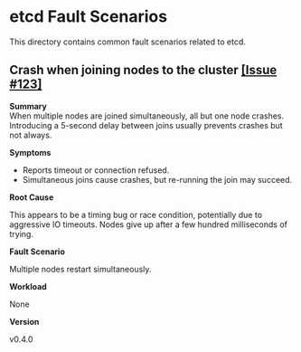 # etcd Fault Scenarios

This directory contains common fault scenarios related to etcd.

## Crash when joining nodes to the cluster [[Issue #123]](https://github.com/yourusername/yourrepository/issues/123)

**Summary**  
When multiple nodes are joined simultaneously, all but one node crashes. Introducing a 5-second delay between joins usually prevents crashes but not always.

**Symptoms**  

* Reports timeout or connection refused.
* Simultaneous joins cause crashes, but re-running the join may succeed.

**Root Cause**  

This appears to be a timing bug or race condition, potentially due to aggressive IO timeouts. Nodes give up after a few hundred milliseconds of trying.

**Fault Scenario**

Multiple nodes restart simultaneously.


**Workload**

None

**Version**

v0.4.0


